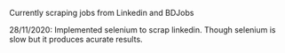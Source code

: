 Currently scraping jobs from Linkedin and BDJobs

28/11/2020: Implemented selenium to scrap linkedin. Though selenium is slow but it produces acurate results.